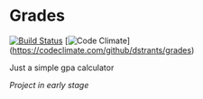 # Grades
[![Build Status](https://travis-ci.org/dstrants/grades.svg?branch=master)](https://travis-ci.org/dstrants/grades) [![Code Climate](https://codeclimate.com/github/codeclimate/codeclimate/badges/gpa.svg)]
(https://codeclimate.com/github/dstrants/grades)

Just a simple gpa calculator

*Project in early stage*
